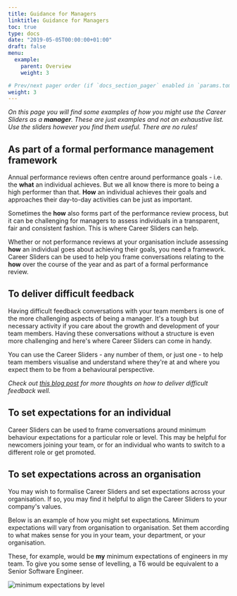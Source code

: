 ```yaml
---
title: Guidance for Managers
linktitle: Guidance for Managers
toc: true
type: docs
date: "2019-05-05T00:00:00+01:00"
draft: false
menu:
  example:
    parent: Overview
    weight: 3

# Prev/next pager order (if `docs_section_pager` enabled in `params.toml`)
weight: 3
---
```


_On this page you will find some examples of how you might use the Career Sliders as a **manager**. These are just examples and not an exhaustive list. Use the sliders however you find them useful. There are no rules!_

## As part of a formal performance management framework

Annual performance reviews often centre around performance goals - i.e. the **what** an individual achieves. But we all know there is more to being a high performer than that. **How** an individual achieves their goals and approaches their day-to-day activities can be just as important.

Sometimes the **how** also forms part of the performance review process, but it can be challenging for managers to assess individuals in a transparent, fair and consistent fashion. This is where Career Sliders can help.

Whether or not performance reviews at your organisation include assessing **how** an individual goes about achieving their goals, you need a framework. Career Sliders can be used to help you frame conversations relating to the **how** over the course of the year and as part of a formal performance review.

## To deliver difficult feedback

Having difficult feedback conversations with your team members is one of the more challenging aspects of being a manager. It's a tough but necessary activity if you care about the growth and development of your team members. Having these conversations without a structure is even more challenging and here's where Career Sliders can come in handy.

You can use the Career Sliders - any number of them, or just one - to help team members visualise and understand where they're at and where you expect them to be from a behavioural perspective.

*Check out [this blog post](../../../post/delivering-difficult-feedback) for more thoughts on how to deliver difficult feedback well.*

## To set expectations for an individual

Career Sliders can be used to frame conversations around minimum behaviour expectations for a particular role or level. This may be helpful for newcomers joining your team, or for an individual who wants to switch to a different role or get promoted.

## To set expectations across an organisation

You may wish to formalise Career Sliders and set expectations across your organisation. If so, you may find it helpful to align the Career Sliders to your company's values.

Below is an example of how you might set expectations. Minimum expectations will vary from organisation to organisation. Set them according to what makes sense for you in your team, your department, or your organisation.

These, for example, would be **my** minimum expectations of engineers in my team. To give you some sense of levelling, a T6 would be equivalent to a Senior Software Engineer.

![minimum expectations by level](../expectations.svg)
